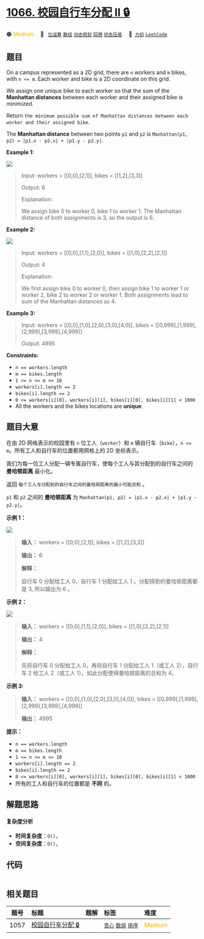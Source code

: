 # [1066. 校园自行车分配 II 🔒](https://2xiao.github.io/leetcode-js/problem/1066.html)

🟠 <font color=#ffb800>Medium</font>&emsp; 🔖&ensp; [`位运算`](/tag/bit-manipulation.md) [`数组`](/tag/array.md) [`动态规划`](/tag/dynamic-programming.md) [`回溯`](/tag/backtracking.md) [`状态压缩`](/tag/bitmask.md)&emsp; 🔗&ensp;[`力扣`](https://leetcode.cn/problems/campus-bikes-ii) [`LeetCode`](https://leetcode.com/problems/campus-bikes-ii)

## 题目

On a campus represented as a 2D grid, there are `n` workers and `m` bikes,
with `n <= m`. Each worker and bike is a 2D coordinate on this grid.

We assign one unique bike to each worker so that the sum of the **Manhattan
distances** between each worker and their assigned bike is minimized.

Return `the minimum possible sum of Manhattan distances between each worker
and their assigned bike`.

The **Manhattan distance** between two points `p1` and `p2` is `Manhattan(p1,
p2) = |p1.x - p2.x| + |p1.y - p2.y|`.



**Example 1:**

![](https://fastly.jsdelivr.net/gh/doocs/leetcode@main/solution/1000-1099/1066.Campus%20Bikes%20II/images/1261_example_1_v2.png)

> Input: workers = [[0,0],[2,1]], bikes = [[1,2],[3,3]]
> 
> Output: 6
> 
> Explanation: 
> 
> We assign bike 0 to worker 0, bike 1 to worker 1. The Manhattan distance of both assignments is 3, so the output is 6.

**Example 2:**

![](https://fastly.jsdelivr.net/gh/doocs/leetcode@main/solution/1000-1099/1066.Campus%20Bikes%20II/images/1261_example_2_v2.png)

> Input: workers = [[0,0],[1,1],[2,0]], bikes = [[1,0],[2,2],[2,1]]
> 
> Output: 4
> 
> Explanation:
> 
> We first assign bike 0 to worker 0, then assign bike 1 to worker 1 or worker 2, bike 2 to worker 2 or worker 1. Both assignments lead to sum of the Manhattan distances as 4.

**Example 3:**

> Input: workers = [[0,0],[1,0],[2,0],[3,0],[4,0]], bikes = [[0,999],[1,999],[2,999],[3,999],[4,999]]
> 
> Output: 4995

**Constraints:**

  * `n == workers.length`
  * `m == bikes.length`
  * `1 <= n <= m <= 10`
  * `workers[i].length == 2`
  * `bikes[i].length == 2`
  * `0 <= workers[i][0], workers[i][1], bikes[i][0], bikes[i][1] < 1000`
  * All the workers and the bikes locations are **unique**.


## 题目大意

在由 2D 网格表示的校园里有 `n` 位工人（`worker`）和 `m` 辆自行车（`bike`），`n <= m`。所有工人和自行车的位置都用网格上的
2D 坐标表示。

我们为每一位工人分配一辆专属自行车，使每个工人与其分配到的自行车之间的 **曼哈顿距离** 最小化。

返回 `每个工人与分配到的自行车之间的曼哈顿距离的最小可能总和` 。

`p1` 和 `p2` 之间的 **曼哈顿距离** 为 `Manhattan(p1, p2) = |p1.x - p2.x| + |p1.y -
p2.y|`。



**示例 1：**

![](https://fastly.jsdelivr.net/gh/doocs/leetcode@main/solution/1000-1099/1066.Campus%20Bikes%20II/images/1261_example_1_v2.png)

> 
> 
> 
> 
> 
> **输入：** workers = [[0,0],[2,1]], bikes = [[1,2],[3,3]]
> 
> **输出：** 6
> 
> **解释：**
> 
> 自行车 0 分配给工人 0，自行车 1 分配给工人 1 。分配得到的曼哈顿距离都是 3, 所以输出为 6 。
> 
> 

**示例 2：**

![](https://fastly.jsdelivr.net/gh/doocs/leetcode@main/solution/1000-1099/1066.Campus%20Bikes%20II/images/1261_example_2_v2.png)

> 
> 
> 
> 
> 
> **输入：** workers = [[0,0],[1,1],[2,0]], bikes = [[1,0],[2,2],[2,1]]
> 
> **输出：** 4
> 
> **解释：**
> 
> 先将自行车 0 分配给工人 0，再将自行车 1 分配给工人 1（或工人 2），自行车 2 给工人 2（或工人 1）。如此分配使得曼哈顿距离的总和为 4。
> 
> 

**示例 3:**

> 
> 
> 
> 
> 
> **输入：** workers = [[0,0],[1,0],[2,0],[3,0],[4,0]], bikes = [[0,999],[1,999],[2,999],[3,999],[4,999]]
> 
> **输出：** 4995
> 
> 



**提示：**

  * `n == workers.length`
  * `m == bikes.length`
  * `1 <= n <= m <= 10`
  * `workers[i].length == 2`
  * `bikes[i].length == 2`
  * `0 <= workers[i][0], workers[i][1], bikes[i][0], bikes[i][1] < 1000`
  * 所有的工人和自行车的位置都是 **不同**  的。


## 解题思路

#### 复杂度分析

- **时间复杂度**：`O()`，
- **空间复杂度**：`O()`，

## 代码

```javascript

```

## 相关题目

<!-- prettier-ignore -->
| 题号 | 标题 | 题解 | 标签 | 难度 |
| :------: | :------ | :------: | :------ | :------ |
| 1057 | [校园自行车分配 🔒](https://leetcode.com/problems/campus-bikes) |  |  [`贪心`](/tag/greedy.md) [`数组`](/tag/array.md) [`排序`](/tag/sorting.md) | <font color=#ffb800>Medium</font> |
